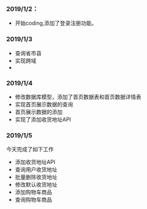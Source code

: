 ### 	2019/1/2：

- 开始coding,添加了登录注册功能。

###           2019/1/3
- 查询省市县
- 实现跨域
- 
###           2019/1/4
- 修改数据库模型，添加了首页数据表和首页数据详情表
- 实现首页展示数据的查询
- 首页展示数据的添加
- 实现了添加收货地址API
###           2019/1/5
今天完成了如下工作
- 添加收货地址API
- 查询用户收货地址
- 批量删除收货地址
- 修改默认收货地址
- 添加购物车商品
- 查询购物车商品

